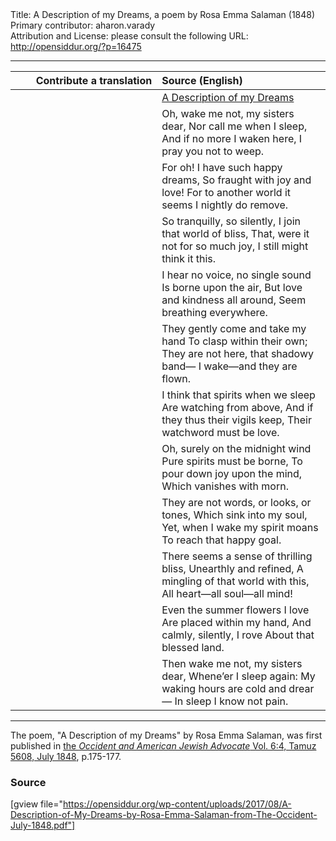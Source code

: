 <html>
<head></head>
<body>
Title: A Description of my Dreams, a poem by Rosa Emma Salaman (1848)<br />
Primary contributor: aharon.varady<br />
Attribution and License: please consult the following URL: <a href="http://opensiddur.org/?p=16475">http://opensiddur.org/?p=16475</a>
<p />
<hr />

<table style="margin-left: auto;margin-right: auto;" class="draggable">
<thead><tr><th id="x" style="text-align: right;">Contribute a translation</th><th style="text-align: left;">Source (English)</th></tr></thead>
<tbody>
<tr><td style="vertical-align:top;" width="46%">
<div class="liturgy"><span lang="he">

</span></div></td>
 
<td style="vertical-align:top;" width="53%">
<div class="english">
<u>
A Description of my Dreams</u>
</div></td></tr>


<tr><td style="vertical-align:top;" width="46%">
<div class="liturgy"><span lang="he">

</span></div></td>
 
<td style="vertical-align:top;" width="53%">
<div class="english">
Oh, wake me not, my sisters dear, 
   Nor call me when I sleep, 
And if no more I waken here, 
   I pray you not to weep.
</div></td></tr>


<tr><td style="vertical-align:top;" width="46%">
<div class="liturgy"><span lang="he">

</span></div></td>
 
<td style="vertical-align:top;" width="53%">
<div class="english">
For oh! I have such happy dreams, 
   So fraught with joy and love! 
For to another world it seems
   I nightly do remove.
</div></td></tr>


<tr><td style="vertical-align:top;" width="46%">
<div class="liturgy"><span lang="he">

</span></div></td>
 
<td style="vertical-align:top;" width="53%">
<div class="english">
So tranquilly, so silently,
   I join that world of bliss,
That, were it not for so much joy,
   I still might think it this.
</div></td></tr>


<tr><td style="vertical-align:top;" width="46%">
<div class="liturgy"><span lang="he">

</span></div></td>
 
<td style="vertical-align:top;" width="53%">
<div class="english">
I hear no voice, no single sound
   Is borne upon the air,
But love and kindness all around,
   Seem breathing everywhere.
</div></td></tr>


<tr><td style="vertical-align:top;" width="46%">
<div class="liturgy"><span lang="he">

</span></div></td>
 
<td style="vertical-align:top;" width="53%">
<div class="english">
They gently come and take my hand
   To clasp within their own;
They are not here, that shadowy band—
   I wake—and they are flown.
</div></td></tr>


<tr><td style="vertical-align:top;" width="46%">
<div class="liturgy"><span lang="he">

</span></div></td>
 
<td style="vertical-align:top;" width="53%">
<div class="english">
I think that spirits when we sleep
   Are watching from above,
And if they thus their vigils keep,
   Their watchword must be love.
</div></td></tr>


<tr><td style="vertical-align:top;" width="46%">
<div class="liturgy"><span lang="he">

</span></div></td>
 
<td style="vertical-align:top;" width="53%">
<div class="english">
Oh, surely on the midnight wind
   Pure spirits must be borne,
To pour down joy upon the mind,
   Which vanishes with morn.
</div></td></tr>


<tr><td style="vertical-align:top;" width="46%">
<div class="liturgy"><span lang="he">

</span></div></td>
 
<td style="vertical-align:top;" width="53%">
<div class="english">
They are not words, or looks, or tones,
   Which sink into my soul,
Yet, when I wake my spirit moans
   To reach that happy goal.
</div></td></tr>


<tr><td style="vertical-align:top;" width="46%">
<div class="liturgy"><span lang="he">

</span></div></td>
 
<td style="vertical-align:top;" width="53%">
<div class="english">
There seems a sense of thrilling bliss,
   Unearthly and refined,
A mingling of that world with this,
   All heart—all soul—all mind!
</div></td></tr>


<tr><td style="vertical-align:top;" width="46%">
<div class="liturgy"><span lang="he">

</span></div></td>
 
<td style="vertical-align:top;" width="53%">
<div class="english">
Even the summer flowers I love
   Are placed within my hand,
And calmly, silently, I rove
   About that blessed land.
</div></td></tr>


<tr><td style="vertical-align:top;" width="46%">
<div class="liturgy"><span lang="he">

</span></div></td>
 
<td style="vertical-align:top;" width="53%">
<div class="english">
Then wake me not, my sisters dear,
   Whene’er I sleep again:
My waking hours are cold and drear—
   In sleep I know not pain.
</div></td></tr>
</tbody></table>

<hr />

The poem, "A Description of my Dreams" by Rosa Emma Salaman, was first published in <a href="http://web.nli.org.il/sites/JPress/English/Pages/The-Occident-and-American-Jewish-Advocate.aspx">the <em>Occident and American Jewish Advocate</em> Vol. 6:4, Tamuz 5608, July 1848</a>, p.175-177.

<h3>Source</h3>

[gview file="https://opensiddur.org/wp-content/uploads/2017/08/A-Description-of-My-Dreams-by-Rosa-Emma-Salaman-from-The-Occident-July-1848.pdf"]
</body>
</html>